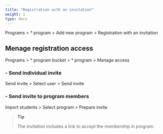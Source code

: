 ```yaml
---
title: "Registration with an invitation"
weight: 1
type: docs
---
```


Programs > \* program > Add new program > Registration with an invitation

## Menage registration access

Programs > \* program bucket > \* program > Manage access

### - Send individual invite

Send invite > Select user > Send invite

### - Send invite to program members

Import students > Select program > Prepare invite

> **Tip**
>
> The invitation includes a link to accept the membership in program.

